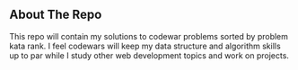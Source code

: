 <!-- CODEWAR SOLUTIONS -->
## About The Repo

This repo will contain my solutions to codewar problems sorted by problem kata rank. I feel codewars will keep my data structure and algorithm skills up to par while I study other web development topics and work on projects.
